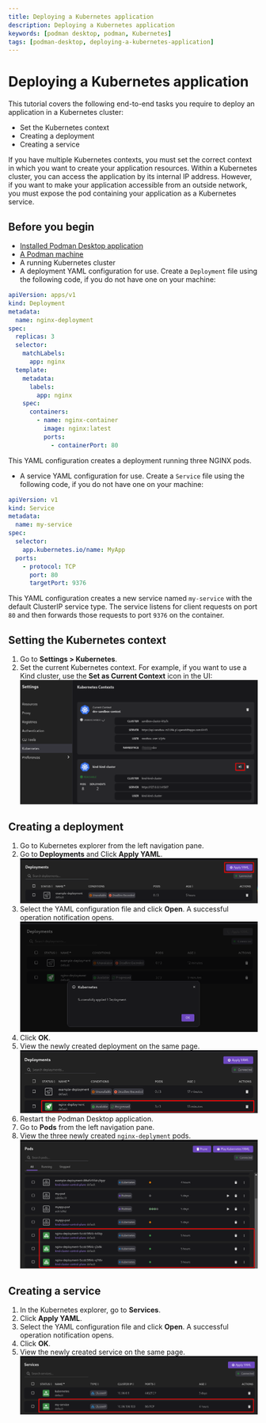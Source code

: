 ```yaml
---
title: Deploying a Kubernetes application
description: Deploying a Kubernetes application
keywords: [podman desktop, podman, Kubernetes]
tags: [podman-desktop, deploying-a-kubernetes-application]
---
```


# Deploying a Kubernetes application

This tutorial covers the following end-to-end tasks you require to deploy an application in a Kubernetes cluster:

- Set the Kubernetes context
- Creating a deployment
- Creating a service

If you have multiple Kubernetes contexts, you must set the correct context in which you want to create your application resources. Within a Kubernetes cluster, you can access the application by its internal IP address. However, if you want to make your application accessible from an outside network, you must expose the pod containing your application as a Kubernetes service.

## Before you begin

- [Installed Podman Desktop application](/docs/installation)
- [A Podman machine](/docs/podman/creating-a-podman-machine)
- A running Kubernetes cluster
- A deployment YAML configuration for use. Create a `Deployment` file using the following code, if you do not have one on your machine:

```yaml
apiVersion: apps/v1
kind: Deployment
metadata:
  name: nginx-deployment
spec:
  replicas: 3
  selector:
    matchLabels:
      app: nginx
  template:
    metadata:
      labels:
        app: nginx
    spec:
      containers:
        - name: nginx-container
          image: nginx:latest
          ports:
            - containerPort: 80
```

This YAML configuration creates a deployment running three NGINX pods.

- A service YAML configuration for use. Create a `Service` file using the following code, if you do not have one on your machine:

```yaml
apiVersion: v1
kind: Service
metadata:
  name: my-service
spec:
  selector:
    app.kubernetes.io/name: MyApp
  ports:
    - protocol: TCP
      port: 80
      targetPort: 9376
```

This YAML configuration creates a new service named `my-service` with the default ClusterIP service type. The service listens for client requests on port `80` and then forwards those requests to port `9376` on the container.

## Setting the Kubernetes context

1. Go to **Settings > Kubernetes**.
2. Set the current Kubernetes context. For example, if you want to use a Kind cluster, use the **Set as Current Context** icon in the UI:
   ![setting context](img/setting-context.png)

## Creating a deployment

1. Go to Kubernetes explorer from the left navigation pane.
2. Go to **Deployments** and Click **Apply YAML**.
   ![apply deployment yaml](img/apply-deployment-yaml.png)
3. Select the YAML configuration file and click **Open**. A successful operation notification opens.
   ![notification](img/applied-yaml.png)
4. Click **OK**.
5. View the newly created deployment on the same page.
   ![new deployment](img/new-deployment.png)
6. Restart the Podman Desktop application.
7. Go to **Pods** from the left navigation pane.
8. View the three newly created `nginx-deplyment` pods.
   ![new running pods](img/running-pods.png)

## Creating a service

1. In the Kubernetes explorer, go to **Services**.
2. Click **Apply YAML**.
3. Select the YAML configuration file and click **Open**. A successful operation notification opens.
4. Click **OK**.
5. View the newly created service on the same page.
   ![new service object](img/new-service-object.png)
